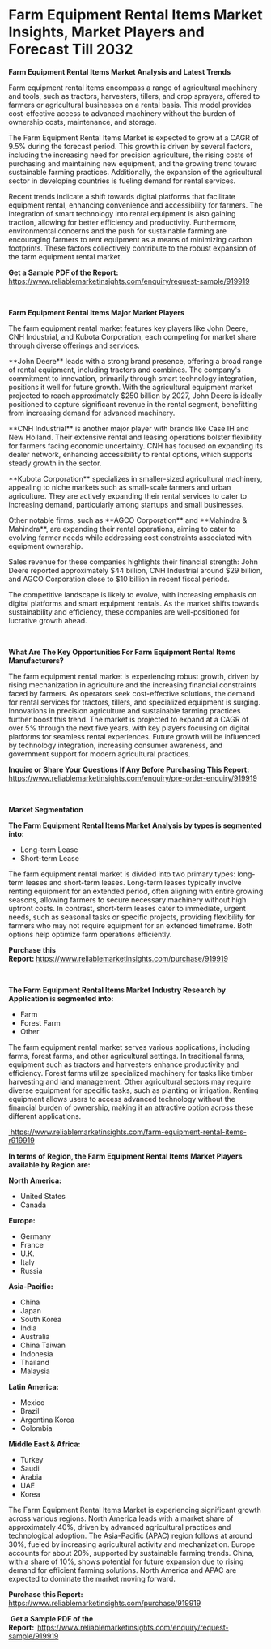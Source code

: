 <p><h1>Farm Equipment Rental Items Market Insights, Market Players and Forecast Till 2032</h1></p><p><strong>Farm Equipment Rental Items Market Analysis and Latest Trends</strong></p>
<p><p>Farm equipment rental items encompass a range of agricultural machinery and tools, such as tractors, harvesters, tillers, and crop sprayers, offered to farmers or agricultural businesses on a rental basis. This model provides cost-effective access to advanced machinery without the burden of ownership costs, maintenance, and storage.</p><p>The Farm Equipment Rental Items Market is expected to grow at a CAGR of 9.5% during the forecast period. This growth is driven by several factors, including the increasing need for precision agriculture, the rising costs of purchasing and maintaining new equipment, and the growing trend toward sustainable farming practices. Additionally, the expansion of the agricultural sector in developing countries is fueling demand for rental services. </p><p>Recent trends indicate a shift towards digital platforms that facilitate equipment rental, enhancing convenience and accessibility for farmers. The integration of smart technology into rental equipment is also gaining traction, allowing for better efficiency and productivity. Furthermore, environmental concerns and the push for sustainable farming are encouraging farmers to rent equipment as a means of minimizing carbon footprints. These factors collectively contribute to the robust expansion of the farm equipment rental market.</p></p>
<p><strong>Get a Sample PDF of the Report:&nbsp;</strong> <a href="https://www.reliablemarketinsights.com/enquiry/request-sample/919919?utm_campaign=3612&utm_medium=2&utm_source=Github&utm_content=ia&utm_term=18042025&utm_id=farm-equipment-rental-items">https://www.reliablemarketinsights.com/enquiry/request-sample/919919</a></p>
<p>&nbsp;</p>
<p><strong>Farm Equipment Rental Items Major Market Players</strong></p>
<p><p>The farm equipment rental market features key players like John Deere, CNH Industrial, and Kubota Corporation, each competing for market share through diverse offerings and services. </p><p>**John Deere** leads with a strong brand presence, offering a broad range of rental equipment, including tractors and combines. The company's commitment to innovation, primarily through smart technology integration, positions it well for future growth. With the agricultural equipment market projected to reach approximately $250 billion by 2027, John Deere is ideally positioned to capture significant revenue in the rental segment, benefitting from increasing demand for advanced machinery.</p><p>**CNH Industrial** is another major player with brands like Case IH and New Holland. Their extensive rental and leasing operations bolster flexibility for farmers facing economic uncertainty. CNH has focused on expanding its dealer network, enhancing accessibility to rental options, which supports steady growth in the sector.</p><p>**Kubota Corporation** specializes in smaller-sized agricultural machinery, appealing to niche markets such as small-scale farmers and urban agriculture. They are actively expanding their rental services to cater to increasing demand, particularly among startups and small businesses.</p><p>Other notable firms, such as **AGCO Corporation** and **Mahindra & Mahindra**, are expanding their rental operations, aiming to cater to evolving farmer needs while addressing cost constraints associated with equipment ownership.</p><p>Sales revenue for these companies highlights their financial strength: John Deere reported approximately $44 billion, CNH Industrial around $29 billion, and AGCO Corporation close to $10 billion in recent fiscal periods. </p><p>The competitive landscape is likely to evolve, with increasing emphasis on digital platforms and smart equipment rentals. As the market shifts towards sustainability and efficiency, these companies are well-positioned for lucrative growth ahead.</p></p>
<p>&nbsp;</p>
<p><strong>What Are The Key Opportunities For Farm Equipment Rental Items Manufacturers?</strong></p>
<p><p>The farm equipment rental market is experiencing robust growth, driven by rising mechanization in agriculture and the increasing financial constraints faced by farmers. As operators seek cost-effective solutions, the demand for rental services for tractors, tillers, and specialized equipment is surging. Innovations in precision agriculture and sustainable farming practices further boost this trend. The market is projected to expand at a CAGR of over 5% through the next five years, with key players focusing on digital platforms for seamless rental experiences. Future growth will be influenced by technology integration, increasing consumer awareness, and government support for modern agricultural practices.</p></p>
<p><strong>Inquire or Share Your Questions If Any Before Purchasing This Report:</strong> <a href="https://www.reliablemarketinsights.com/enquiry/pre-order-enquiry/919919?utm_campaign=3612&utm_medium=2&utm_source=Github&utm_content=ia&utm_term=18042025&utm_id=farm-equipment-rental-items">https://www.reliablemarketinsights.com/enquiry/pre-order-enquiry/919919</a></p>
<p>&nbsp;</p>
<p><strong>Market Segmentation</strong></p>
<p><strong>The Farm Equipment Rental Items Market Analysis by types is segmented into:</strong></p>
<p><ul><li>Long-term Lease</li><li>Short-term Lease</li></ul></p>
<p><p>The farm equipment rental market is divided into two primary types: long-term leases and short-term leases. Long-term leases typically involve renting equipment for an extended period, often aligning with entire growing seasons, allowing farmers to secure necessary machinery without high upfront costs. In contrast, short-term leases cater to immediate, urgent needs, such as seasonal tasks or specific projects, providing flexibility for farmers who may not require equipment for an extended timeframe. Both options help optimize farm operations efficiently.</p></p>
<p><strong>Purchase this Report:&nbsp;</strong><a href="https://www.reliablemarketinsights.com/purchase/919919?utm_campaign=3612&utm_medium=2&utm_source=Github&utm_content=ia&utm_term=18042025&utm_id=farm-equipment-rental-items">https://www.reliablemarketinsights.com/purchase/919919</a></p>
<p>&nbsp;</p>
<p><strong>The Farm Equipment Rental Items Market Industry Research by Application is segmented into:</strong></p>
<p><ul><li>Farm</li><li>Forest Farm</li><li>Other</li></ul></p>
<p><p>The farm equipment rental market serves various applications, including farms, forest farms, and other agricultural settings. In traditional farms, equipment such as tractors and harvesters enhance productivity and efficiency. Forest farms utilize specialized machinery for tasks like timber harvesting and land management. Other agricultural sectors may require diverse equipment for specific tasks, such as planting or irrigation. Renting equipment allows users to access advanced technology without the financial burden of ownership, making it an attractive option across these different applications.</p></p>
<p><a href="https://www.reliablemarketinsights.com/farm-equipment-rental-items-r919919?utm_campaign=3612&utm_medium=2&utm_source=Github&utm_content=ia&utm_term=18042025&utm_id=farm-equipment-rental-items">&nbsp;https://www.reliablemarketinsights.com/farm-equipment-rental-items-r919919</a></p>
<p><strong>In terms of Region, the Farm Equipment Rental Items Market Players available by Region are:</strong></p>
<p>
    <p> <strong> North America: </strong>
        <ul>
            <li>United States</li>
            <li>Canada</li>
        </ul>
        </p> 
    <p> <strong> Europe: </strong>
        <ul>
            <li>Germany</li>
            <li>France</li>
            <li>U.K.</li>
            <li>Italy</li>
            <li>Russia</li>
        </ul>
        </p> 
    <p> <strong> Asia-Pacific: </strong>
        <ul>
            <li>China</li>
            <li>Japan</li>
            <li>South Korea</li>
            <li>India</li>
            <li>Australia</li>
            <li>China Taiwan</li>
            <li>Indonesia</li>
            <li>Thailand</li>
            <li>Malaysia</li>
        </ul>
        </p> 
    <p> <strong> Latin America: </strong>
        <ul>
            <li>Mexico</li>
            <li>Brazil</li>
            <li>Argentina Korea</li>
            <li>Colombia</li>
        </ul>
        </p> 
    <p> <strong> Middle East & Africa: </strong>
        <ul>
            <li>Turkey</li>
            <li>Saudi</li>
            <li>Arabia</li>
            <li>UAE</li>
            <li>Korea</li>
        </ul>
    </p>
    </p>
<p><p>The Farm Equipment Rental Items Market is experiencing significant growth across various regions. North America leads with a market share of approximately 40%, driven by advanced agricultural practices and technological adoption. The Asia-Pacific (APAC) region follows at around 30%, fueled by increasing agricultural activity and mechanization. Europe accounts for about 20%, supported by sustainable farming trends. China, with a share of 10%, shows potential for future expansion due to rising demand for efficient farming solutions. North America and APAC are expected to dominate the market moving forward.</p></p>
<p><strong>Purchase this Report: </strong><a href="https://www.reliablemarketinsights.com/purchase/919919?utm_campaign=3612&utm_medium=2&utm_source=Github&utm_content=ia&utm_term=18042025&utm_id=farm-equipment-rental-items">https://www.reliablemarketinsights.com/purchase/919919</a></p>
<p>&nbsp;<strong>Get a Sample PDF of the Report:&nbsp;&nbsp;</strong><a href="https://www.reliablemarketinsights.com/enquiry/request-sample/919919?utm_campaign=3612&utm_medium=2&utm_source=Github&utm_content=ia&utm_term=18042025&utm_id=farm-equipment-rental-items">https://www.reliablemarketinsights.com/enquiry/request-sample/919919</a></p>
<p><strong></strong></p>
<p><p></p><p></p><p></p></p>